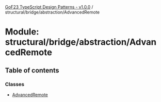 [GoF23 TypeScript Design Patterns - v1.0.0](../README.md) / structural/bridge/abstraction/AdvancedRemote

# Module: structural/bridge/abstraction/AdvancedRemote

## Table of contents

### Classes

- [AdvancedRemote](../classes/structural_bridge_abstraction_AdvancedRemote.AdvancedRemote.md)
